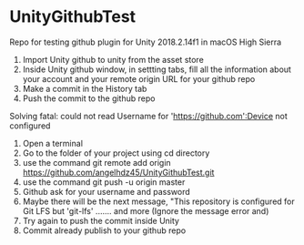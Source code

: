 # UnityGithubTest
Repo for testing github plugin for Unity 2018.2.14f1 in macOS High Sierra

1. Import Unity github to unity from the asset store
2. Inside Unity github window, in settting tabs, fill all the information about your account and your remote origin URL for your
github repo
3. Make a commit in the History tab
4. Push the commit to the github repo

Solving
fatal: could not read Username for 'https://github.com':Device not configured

1. Open a terminal 
2. Go to the folder of your project using cd directory
3. use the command git remote add origin https://github.com/angelhdz45/UnityGithubTest.git
4. use the command git push -u origin master
5. Github ask for your username and password
6. Maybe there will be the next message, "This repository is configured for Git LFS but 'git-lfs' ....... and more
(Ignore the message error and)
7. Try again to push the commit inside Unity 
8. Commit already publish to your github repo
